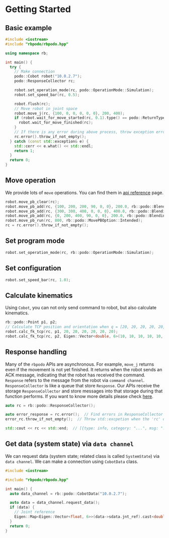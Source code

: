 # Getting Started

## Basic example

```c++
#include <iostream>
#include "rbpodo/rbpodo.hpp"

using namespace rb;

int main() {
  try {
    // Make connection
    podo::Cobot robot("10.0.2.7");
    podo::ResponseCollector rc;

    robot.set_operation_mode(rc, podo::OperationMode::Simulation);
    robot.set_speed_bar(rc, 0.5);

    robot.flush(rc);
    // Move robot in joint space
    robot.move_j(rc, {100, 0, 0, 0, 0, 0}, 200, 400);
    if (robot.wait_for_move_started(rc, 0.1).type() == podo::ReturnType::Success) {
      robot.wait_for_move_finished(rc);
    }
    // If there is any error during above process, throw exception error
    rc.error().throw_if_not_empty();
  } catch (const std::exception& e) {
    std::cerr << e.what() << std::endl;
    return 1;
  }
  return 0;
}
```

## Move operation

We provide lots of ``move`` operations. You can find them in [api reference](./api_reference.md) page.

```c++
robot.move_pb_clear(rc);
robot.move_pb_add(rc, {100, 200, 200, 90, 0, 0}, 200.0, rb::podo::BlendingOption::Ratio, 0.5);
robot.move_pb_add(rc, {300, 300, 400, 0, 0, 0}, 400.0, rb::podo::BlendingOption::Ratio, 0.5);
robot.move_pb_add(rc, {0, 200, 400, 90, 0, 0}, 200.0, rb::podo::BlendingOption::Ratio, 0.5);
robot.move_pb_run(rc, 800, rb::podo::MovePBOption::Intended);
rc = rc.error().throw_if_not_empty();
```

## Set program mode

```c++
robot.set_operation_mode(rc, rb::podo::OperationMode::Simulation);
```

## Set configuration

```c++
robot.set_speed_bar(rc, 1.0);
```

## Calculate kinematics

Using ``Cobot``, you can not only send command to robot, but also calculate kinematics.

```c++
rb::podo::Point p1, p2;
// Calculate TCP position and orientation when q = [20, 20, 20, 20, 20, 20] and store it in 'p1'
robot.calc_fk_tcp(rc, p1, 20, 20, 20, 20, 20, 20);
robot.calc_fk_tcp(rc, p2, Eigen::Vector<double, 6>(10, 10, 10, 10, 10, 10));
```

## Response handling

Many of the ``rbpodo`` APIs are asynchronous. For example, ``move_j`` returns even if the movement is not yet finished.
It returns when the robot sends an ACK message, indicating that the robot has received the command.
``Response`` refers to the message from the robot via ``command channel``. ``ResponseCollector`` is like a queue that store ``Response``.
Our APIs receive the storage ``ResponseCollector`` and store messages into that storage during that function performs.
If you want to know more details please check [here](./notes.md).

```c++
auto rc = rb::podo::ResponseCollector();

auto error_response = rc.error();  // Find errors in ResponseCollector
error_rc.throw_if_not_empty();  // Throw std::excpetion when the 'rc' queue is not empty

std::cout << rc << std::end;  // [{type: info, category: "...", msg: "..."}, ...]
```

## Get data (system state) via ``data channel``

We can request data (system state; related class is called ``SystemState``) via ``data channel``.
We can make a connection using ``CobotData`` class.

```c++
#include <iostream>

#include "rbpodo/rbpodo.hpp"

int main() {
  auto data_channel = rb::podo::CobotData("10.0.2.7");

  auto data = data_channel.request_data();
  if (data) {
    // Joint reference
    Eigen::Map<Eigen::Vector<float, 6>>(data->sdata.jnt_ref).cast<double>();
  }
  return 0;
}
```